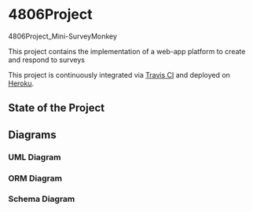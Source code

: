 # 4806Project
4806Project_Mini-SurveyMonkey

This project contains the implementation of a web-app platform to create and respond to surveys

This project is continuously integrated via [Travis CI](https://travis-ci.org/) and deployed on [Heroku](https://dashboard.heroku.com/apps).

## State of the Project

## Diagrams

### UML Diagram

### ORM Diagram

### Schema Diagram

